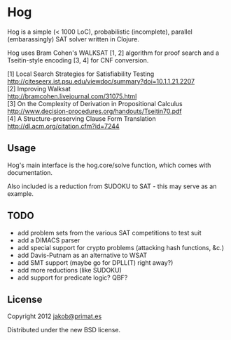 # Hog
Hog is a simple (< 1000 LoC), probabilistic (incomplete), parallel
(embarassingly) SAT solver written in Clojure.

Hog uses Bram Cohen's WALKSAT [1, 2] algorithm for proof search and a
Tseitin-style encoding [3, 4] for CNF conversion.

[1] Local Search Strategies for Satisfiability Testing  
http://citeseerx.ist.psu.edu/viewdoc/summary?doi=10.1.1.21.2207  
[2] Improving Walksat  
http://bramcohen.livejournal.com/31075.html  
[3] On the Complexity of Derivation in Propositional Calculus  
http://www.decision-procedures.org/handouts/Tseitin70.pdf  
[4] A Structure-preserving Clause Form Translation  
http://dl.acm.org/citation.cfm?id=7244  

## Usage
Hog's main interface is the hog.core/solve function, which comes with
documentation.

Also included is a reduction from SUDOKU to SAT - this may serve
as an example.

## TODO
+ add problem sets from the various SAT competitions to test suit
+ add a DIMACS parser
+ add special support for crypto problems (attacking hash functions, &c.)
+ add Davis-Putnam as an alternative to WSAT
+ add SMT support (maybe go for DPLL(T) right away?)
+ add more reductions (like SUDOKU)
+ add support for predicate logic? QBF?

## License
Copyright 2012 jakob@primat.es

Distributed under the new BSD license.
